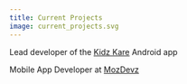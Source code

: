 ```yaml
---
title: Current Projects
image: current_projects.svg
---
```


Lead developer of the [Kidz Kare](https://kidzkare.co.mz) Android app

Mobile App Developer at [MozDevz](http://mozdevz.org)
